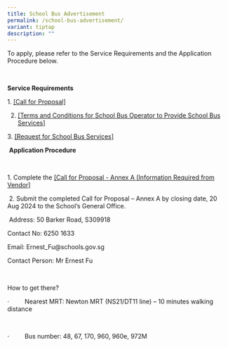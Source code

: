 ```yaml
---
title: School Bus Advertisement
permalink: /school-bus-advertisement/
variant: tiptap
description: ""
---
```

<p></p>
<p>To apply, please refer to the Service Requirements and the Application
Procedure below.</p>
<p>&nbsp;</p>
<p><strong>Service Requirements</strong>
</p>
<p>1.&nbsp;<a href="/files/Advertisement/Call_for_Proposal.pdf" rel="noopener noreferrer nofollow" target="_blank">[Call for Proposal]</a>
</p>
<ol start="2" data-tight="true" class="tight">
<li>
<p><a href="/files/Advertisement/T_C__for_School_Bus_Operator_to_Provide_School_Bus_Services.pdf" rel="noopener noreferrer nofollow" target="_blank">[Terms and Conditions for School Bus Operator to Provide School Bus Services]</a>
</p>
</li>
</ol>
<p>3.&nbsp;<a href="/files/Advertisement/Request_for_School_Bus_Services.pdf" rel="noopener noreferrer nofollow" target="_blank">[Request for School Bus Services]</a>
</p>
<p>&nbsp;<strong>Application Procedure</strong>
</p>
<p>&nbsp;</p>
<p>1. Complete the <a href="/files/Advertisement/Call_for_Proposal_Annex_A_Information_Required__from_Vendor.pdf" rel="noopener noreferrer nofollow" target="_blank">[Call for Proposal - Annex A (Information Required from Vendor]</a>
</p>
<p>&nbsp;2. Submit the completed Call for Proposal – Annex A by closing date,
20 Aug 2024 to the School’s General Office.</p>
<p>&nbsp;Address: 50 Barker Road, S309918</p>
<p>Contact No: 6250 1633</p>
<p>Email: <a rel="noopener noreferrer nofollow" target="_blank">Ernest_Fu@schools.gov.sg</a>
</p>
<p>Contact Person: Mr Ernest Fu</p>
<p>&nbsp;</p>
<p>How to get there?</p>
<p>·&nbsp;&nbsp;&nbsp;&nbsp;&nbsp;&nbsp;&nbsp;&nbsp; Nearest MRT: Newton
MRT (NS21/DT11 line) – 10 minutes walking distance</p>
<p>&nbsp;</p>
<p>·&nbsp;&nbsp;&nbsp;&nbsp;&nbsp;&nbsp;&nbsp;&nbsp; Bus number: 48, 67,
170, 960, 960e, 972M</p>